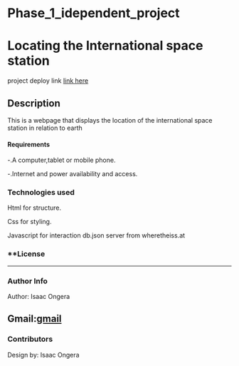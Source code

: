 # Phase_1_idependent_project
# **Locating the International space station**
project deploy link 
[link here](https://63b523badb910723f001ef19--storied-starburst-509555.netlify.app/)

## **Description**

This is a webpage that displays the location of the international space station in relation to earth



#### **Requirements**

-.A computer,tablet or mobile phone.

-.Internet and power availability and access.

### **Technologies used**
Html for structure. 

Css for styling.

Javascript for interaction
 db.json server from wheretheiss.at


### **License
---
### **Author Info**
Author: Isaac Ongera

Gmail:[gmail](mailto:isaacongera7171@gmail.com)
---

### **Contributors**
Design by: Isaac Ongera

